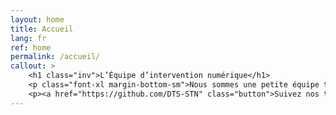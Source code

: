 ```yaml
---
layout: home
title: Accueil
lang: fr
ref: home
permalink: /accueil/
callout: >
    <h1 class="inv">L’Équipe d’intervention numérique</h1>
    <p class="font-xl margin-bottom-sm">Nous sommes une petite équipe travaillant avec la DPI de Services partagés Canada.</p>
    <p><a href="https://github.com/DTS-STN" class="button">Suivez nos travaux</a></p>
---
```



